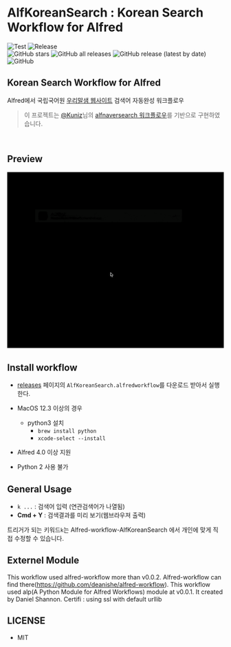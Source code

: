 # AlfKoreanSearch : Korean Search Workflow for Alfred 
![Test](../../actions/workflows/test-korean-ac.yml/badge.svg) ![Release](../../actions/workflows/release.yml/badge.svg)  
![GitHub stars](https://img.shields.io/github/stars/inchans/alfkoreansearch?style=flat&logo=apachespark)
![GitHub all releases](https://img.shields.io/github/downloads/inchanS/alfkoreansearch/total?logo=github) ![GitHub release (latest by date)](https://img.shields.io/github/v/release/inchanS/alfkoreansearch?logo=rocket)  ![GitHub](https://img.shields.io/github/license/inchanS/alfkoreansearch)



Korean Search Workflow for Alfred
---------------------------------

Alfred에서 국립국어원 [우리말샘 웹사이트](https://opendict.korean.go.kr) 검색어 자동완성 워크플로우
<br>

> 이 프로젝트는 [@Kuniz](https://github.com/Kuniz)님의 [alfnaversearch 워크플로우](https://github.com/Kuniz/alfnaversearch)를 기반으로 구현하였습니다.

<br>  

Preview
--------

<img src="images/alfKoreanSearch.gif" width="600">

<br>  

Install workflow
--------------

- [releases](../../releases/latest) 페이지의 `AlfKoreanSearch.alfredworkflow`를 다운로드 받아서 실행한다.

- MacOS 12.3 이상의 경우
  - python3 설치
    - `brew install python`
    - `xcode-select --install`

- Alfred 4.0 이상 지원
- Python 2 사용 불가


General Usage
--------------
* `k ...`  : 검색어 입력 (연관검색어가 나열됨)  
* **Cmd + Y** : 검색결과를 미리 보기(웹브라우져 출력)

트리거가 되는 키워드`k`는 Alfred-workflow-AlfKoreanSearch 에서 개인에 맞게 직접 수정할 수 있습니다. 


Externel Module
--------------
 This workflow used alfred-workflow more than v0.0.2. Alfred-workflow can find there(https://github.com/deanishe/alfred-workflow).
 This workflow used alp(A Python Module for Alfred Workflows) module at v0.0.1. It created by Daniel Shannon. 
 Certifi : using ssl with default urllib

LICENSE
--------------
 - MIT

